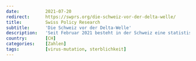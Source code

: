 ```yaml
---
date:          2021-07-20
redirect:      https://swprs.org/die-schweiz-vor-der-delta-welle/
title:         Swiss Policy Research
subtitle:      'Die Schweiz vor der Delta-Welle'
description:   'Seit Februar 2021 besteht in der Schweiz eine statistische Untersterblichkeit.'
country:       [CH]
categories:    [Zahlen]
tags:          [virus-mutation, sterblichkeit]
---
```

